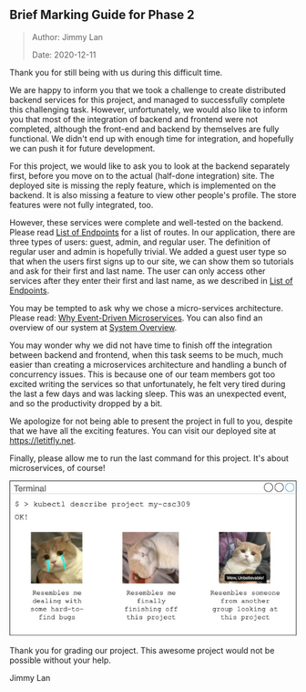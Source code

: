 ## Brief Marking Guide for Phase 2

> Author: Jimmy Lan
>
> Date: 2020-12-11

Thank you for still being with us during this difficult time.

We are happy to inform you that we took a challenge to create distributed backend services for this project, and managed to successfully complete this challenging task. However, unfortunately, we would also like to inform you that most of the integration of backend and frontend were not completed, although the front-end and backend by themselves are fully functional. We didn't end up with enough time for integration, and hopefully we can push it for future development.

For this project, we would like to ask you to look at the backend separately first, before you move on to the actual (half-done integration) site. The deployed site is missing the reply feature, which is implemented on the backend. It is also missing a feature to view other people's profile. The store features were not fully integrated, too.

However, these services were complete and well-tested on the backend. Please read [List of Endpoints](/docs/backend/endpoints.md) for a list of routes. In our application, there are three types of users: guest, admin, and regular user. The definition of regular user and admin is hopefully trivial. We added a guest user type so that when the users first signs up to our site, we can show them so tutorials and ask for their first and last name. The user can only access other services after they enter their first and last name, as we described in [List of Endpoints](/docs/backend/endpoints.md).

You may be tempted to ask why we chose a micro-services architecture. Please read: [Why Event-Driven Microservices](/docs/backend/why-edm.md). You can also find an overview of our system at [System Overview](/docs/backend/overview.md).

You may wonder why we did not have time to finish off the integration between backend and frontend, when this task seems to be much, much easier than creating a microservices architecture and handling a bunch of concurrency issues. This is because one of our team members got too excited writing the services so that unfortunately, he felt very tired during the last a few days and was lacking sleep. This was an unexpected event, and so the productivity dropped by a bit.

We apologize for not being able to present the project in full to you, despite that we have all the exciting features. You can visit our deployed site at https://letitfly.net.

Finally, please allow me to run the last command for this project. It's about microservices, of course!

![Last command for the project](command.jpg)

Thank you for grading our project. This awesome project would not
be possible without your help.

Jimmy Lan
